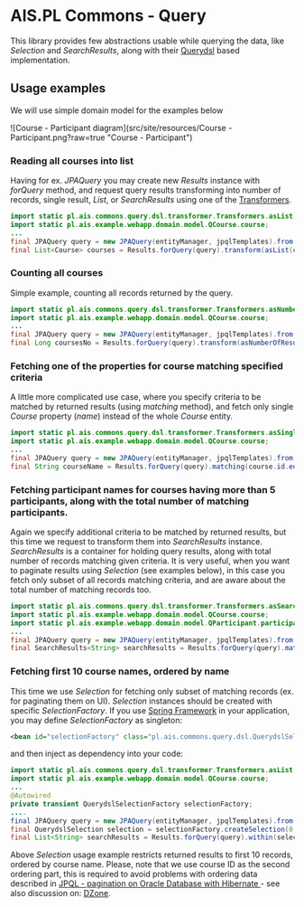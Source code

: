 # AIS.PL Commons - Query

This library provides few abstractions usable while querying the data, like _Selection_ and _SearchResults_,
along with their [Querydsl](http://www.querydsl.com/) based implementation.

## Usage examples

We will use simple domain model for the examples below

![Course - Participant diagram](src/site/resources/Course - Participant.png?raw=true "Course - Participant")

### Reading all courses into list

Having for ex. _JPAQuery_ you may create new _Results_ instance with _forQuery_ method, and request query results transforming
into number of records, single result, _List_, or _SearchResults_ using one of the [Transformers](src/main/java/pl/ais/commons/query/dsl/transformer/Transformers.java).
```java
import static pl.ais.commons.query.dsl.transformer.Transformers.asList;
import static pl.ais.example.webapp.domain.model.QCourse.course;
...
final JPAQuery query = new JPAQuery(entityManager, jpqlTemplates).from(course);
final List<Course> courses = Results.forQuery(query).transform(asList(course));
```

### Counting all courses

Simple example, counting all records returned by the query.

```java
import static pl.ais.commons.query.dsl.transformer.Transformers.asNumberOfResults;
import static pl.ais.example.webapp.domain.model.QCourse.course;
...
final JPAQuery query = new JPAQuery(entityManager, jpqlTemplates).from(course);
final Long coursesNo = Results.forQuery(query).transform(asNumberOfResults());
```

### Fetching one of the properties for course matching specified criteria

A little more complicated use case, where you specify criteria to be matched by returned results (using _matching_ method),
and fetch only single _Course_ property (_name_) instead of the whole _Course_ entity.

```java
import static pl.ais.commons.query.dsl.transformer.Transformers.asSingleResult;
import static pl.ais.example.webapp.domain.model.QCourse.course;
...
final JPAQuery query = new JPAQuery(entityManager, jpqlTemplates).from(course);
final String courseName = Results.forQuery(query).matching(course.id.eq(1)).transform(asSingleResult(course.name));
```

### Fetching participant names for courses having more than 5 participants, along with the total number of matching participants.

Again we specify additional criteria to be matched by returned results, but this time we request to transform them into _SearchResults_ instance. _SearchResults_ is a container for holding query results, along with total number of records
matching given criteria. It is very useful, when you want to paginate results using _Selection_ (see examples below),
in this case you fetch only subset of all records matching criteria, and are aware about the total number of matching records too.

```java
import static pl.ais.commons.query.dsl.transformer.Transformers.asSearchResults;
import static pl.ais.example.webapp.domain.model.QCourse.course;
import static pl.ais.example.webapp.domain.model.QParticipant.participant;
...
final JPAQuery query = new JPAQuery(entityManager, jpqlTemplates).from(course).leftJoin(course.participants, participant).orderBy(participant.name.asc());
final SearchResults<String> searchResults = Results.forQuery(query).matching(course.participants.size().gt(5)).transform(asSearchResults(participant.name));
```

### Fetching first 10 course names, ordered by name

This time we use _Selection_ for fetching only subset of matching records (ex. for paginating them on UI).
_Selection_ instances should be created with specific _SelectionFactory_. If you use [Spring Framework](http://projects.spring.io/spring-framework/) in your application, you may define _SelectionFactory_ as singleton:
```xml
<bean id="selectionFactory" class="pl.ais.commons.query.dsl.QuerydslSelectionFactory" />
```
and then inject as dependency into your code:
```java
import static pl.ais.commons.query.dsl.transformer.Transformers.asList;
import static pl.ais.example.webapp.domain.model.QCourse.course;
...
@Autowired
private transient QuerydslSelectionFactory selectionFactory;
....
final JPAQuery query = new JPAQuery(entityManager, jpqlTemplates).from(course);
final QuerydslSelection selection = selectionFactory.createSelection(0, 10, Arrays.asList(course.name.asc(), course.id.asc()));
final List<String> searchResults = Results.forQuery(query).within(selection).transform(asList(course.name));
```
Above _Selection_ usage example restricts returned results to first 10 records, ordered by course name.
Please, note that we use course ID as the second ordering part, this is required to avoid problems with ordering data
described in [JPQL - pagination on Oracle Database with Hibernate ](http://vard-lokkur.blogspot.com/2012/08/jpql-pagination-on-oracle-database-with.html) - see also discussion on: [DZone](http://java.dzone.com/articles/jpql-pagination-oracle).
